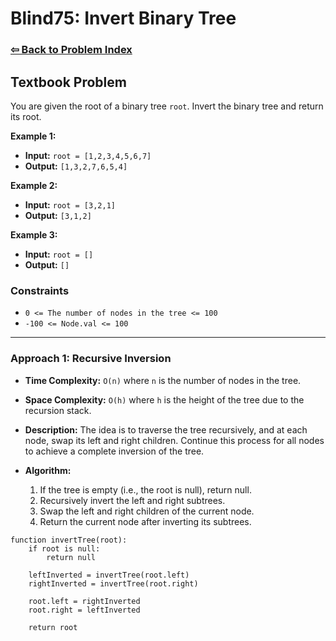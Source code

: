 # Blind75: Invert Binary Tree

### [⇦ Back to Problem Index](../../index.md)

## Textbook Problem

You are given the root of a binary tree `root`. Invert the binary tree and return its root.

**Example 1:**

-   **Input:** `root = [1,2,3,4,5,6,7]`
-   **Output:** `[1,3,2,7,6,5,4]`

**Example 2:**

-   **Input:** `root = [3,2,1]`
-   **Output:** `[3,1,2]`

**Example 3:**

-   **Input:** `root = []`
-   **Output:** `[]`

### Constraints

-   `0 <= The number of nodes in the tree <= 100`
-   `-100 <= Node.val <= 100`

---

### Approach 1: Recursive Inversion

-   **Time Complexity:** `O(n)` where `n` is the number of nodes in the tree.
-   **Space Complexity:** `O(h)` where `h` is the height of the tree due to the recursion stack.
-   **Description:** The idea is to traverse the tree recursively, and at each node, swap its left and right children. Continue this process for all nodes to achieve a complete inversion of the tree.
-   **Algorithm:**

    1. If the tree is empty (i.e., the root is null), return null.
    2. Recursively invert the left and right subtrees.
    3. Swap the left and right children of the current node.
    4. Return the current node after inverting its subtrees.

```pseudo
function invertTree(root):
	if root is null:
		return null

	leftInverted = invertTree(root.left)
	rightInverted = invertTree(root.right)

	root.left = rightInverted
	root.right = leftInverted

	return root
```
